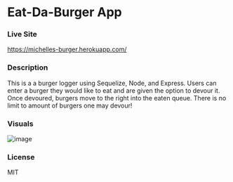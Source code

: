 # Eat-Da-Burger App


### Live Site

https://michelles-burger.herokuapp.com/


### Description

This is a a burger logger using Sequelize, Node, and Express.  Users can enter a burger they would like to eat and are given the option to devour it.  Once devoured, burgers move to the right into the eaten queue.  There is no limit to amount of burgers one may devour!


### Visuals

![image](https://user-images.githubusercontent.com/55159065/71944214-bcbc6d00-3188-11ea-81ea-c7bf5680b5b3.png)


### License
MIT